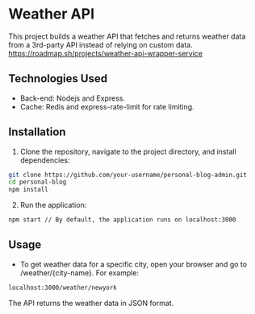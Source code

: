 # Weather API

This project builds a weather API that fetches and returns weather data from a 3rd-party API instead of relying on custom data.
https://roadmap.sh/projects/weather-api-wrapper-service

## Technologies Used

- Back-end: Nodejs and Express.
- Cache: Redis and express-rate-limit for rate limiting.

## Installation 

1. Clone the repository, navigate to the project directory, and install dependencies:
```bash
git clone https://github.com/your-username/personal-blog-admin.git
cd personal-blog
npm install
```

2. Run the application:
```bash
npm start // By default, the application runs on localhost:3000
```

## Usage

- To get weather data for a specific city, open your browser and go to /weather/{city-name}. For example:
```bash
localhost:3000/weather/newyork
```
The API returns the weather data in JSON format.
